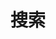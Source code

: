 ---
title: "搜索" # in any language you want
layout: "search" # 对应 search.html，不要修改
description: "本功能没有什么用，然而不能没有"
summary: "search"
placeholder: "请输入文本"
---